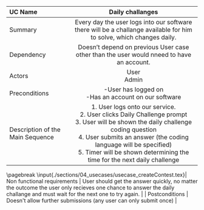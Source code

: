 | UC Name	  | Daily challanges |
| :---        |    :----:   |
| Summary      | Every day the user logs into our software there will be a challange available for him to solve, which changes daily.       |
| Dependency   | Doesn’t depend on previous User case other than the user would nneed to have an account.   |
| Actors   | User <br> Admin    |
| Preconditions   | -User has logged on <br> -Has an account on our software        |
| Description of the Main Sequence   | 1.	User logs onto our service.  <br>  2.	User clicks Daily Challenge prompt <br> 3.	User will be shown the daily challenge coding question  <br>4.	User submits an answer (the coding language will be specified) <br>5.	Timer will be shown determining the time for the next daily challenge     |
\pagebreak
\input{./sections/04_usecases/usecase_createContest.tex}| Non functional requirements   | User should get the answer quickly, no matter the outcome the user only recieves one chance to answer the daily challange and must wait for the next one to try again.      |
| Postconditions   | Doesn't allow further submissions (any user can only submit once) |

